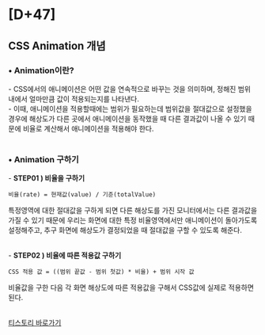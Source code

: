 # [D+47]

## CSS Animation 개념

### • Animation이란?

\- CSS에서의 애니메이션은 어떤 값을 연속적으로 바꾸는 것을 의미하며, 정해진 범위 내에서 얼마만큼 값이 적용되는지를 나타낸다.<br>
\- 이때, 애니메이션을 적용할때에는 범위가 필요하는데 범위값을 절대값으로 설정했을 경우에 해상도가 다른 곳에서 애니메이션을 동작했을 때 다른 결과값이 나올 수 있기 때문에 비율로 계산해서 애니메이션을 적용해야 한다.<br><br>

### • Animation 구하기

\- <b>STEP01 ) 비율을 구하기</b><br>

```
비율(rate) = 현재값(value) / 기준(totalValue)
```

특정영역에 대한 절대값을 구하게 되면 다른 해상도를 가진 모니터에서는 다른 결과값을 가질 수 있기 때문에 우리는 화면에 대한 특정 비율영역에서만 애니메이션이 돌아가도록 설정해주고, 추구 화면에 해상도가 결정되었을 때 절대값을 구할 수 있도록 해준다.<br><br>

\- <b>STEP02 ) 비율에 따른 적용값 구하기</b><br>

```
CSS 적용 값 = ((범위 끝값 - 범위 첫값) * 비율) + 범위 시작 값
```

비율값을 구한 다음 각 화면 해상도에 따른 적용값을 구해서 CSS값에 실제로 적용하면 된다.<br><br>

[티스토리 바로가기](https://onelight-stay.tistory.com/662)
